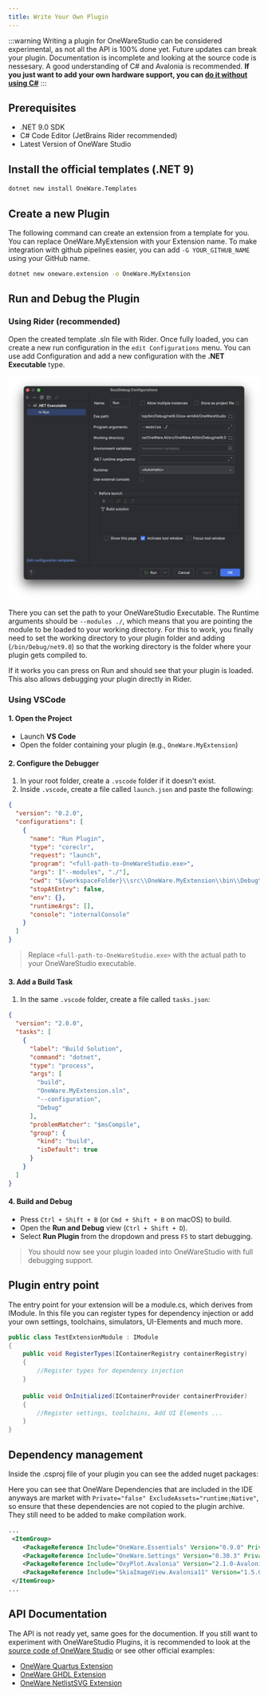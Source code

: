 ```yaml
---
title: Write Your Own Plugin
---
```


:::warning
Writing a plugin for OneWareStudio can be considered experimental, as not all the API is 100% done yet. 
Future updates can break your plugin. Documentation is incomplete and looking at the source code is nessesary. 
A good understanding of C# and Avalonia is recommended.
**If you just want to add your own hardware support, you can [do it without using C#](/docs/studio/plugins/add-hardware)**
:::

## Prerequisites

- .NET 9.0 SDK
- C# Code Editor (JetBrains Rider recommended)
- Latest Version of OneWare Studio

## Install the official templates (.NET 9)

```bash
dotnet new install OneWare.Templates
```

## Create a new Plugin

The following command can create an extension from a template for you.
You can replace OneWare.MyExtension with your Extension name. To make integration with github pipelines easier, you can add `-G YOUR_GITHUB_NAME` using your GitHub name.

```bash
dotnet new oneware.extension -o OneWare.MyExtension
```



## Run and Debug the Plugin

### Using Rider (recommended)

Open the created template .sln file with Rider.
Once fully loaded, you can create a new run configuration in the `edit Configurations` menu.
You can use add Configuration and add a new configuration with the **.NET Executable** type.

![Rider Run Configuration](img/rider-run-config.png)

There you can set the path to your OneWareStudio Executable.
The Runtime arguments should be `--modules ./`, which means that you are pointing the module to be loaded to your working directory. For this to work, you finally need to set the working directory to your plugin folder and adding (`/bin/Debug/net9.0`) so that the working directory is the folder where your plugin gets compiled to.

If it works you can press on Run and should see that your plugin is loaded.
This also allows debugging your plugin directly in Rider.

### Using VSCode

#### 1. Open the Project

* Launch **VS Code**
* Open the folder containing your plugin (e.g., `OneWare.MyExtension`)

#### 2. Configure the Debugger

1. In your root folder, create a `.vscode` folder if it doesn't exist.
2. Inside `.vscode`, create a file called `launch.json` and paste the following:

```json
{
  "version": "0.2.0",
  "configurations": [
    {
      "name": "Run Plugin",
      "type": "coreclr",
      "request": "launch",
      "program": "<full-path-to-OneWareStudio.exe>",
      "args": ["--modules", "./"],
      "cwd": "${workspaceFolder}\\src\\OneWare.MyExtension\\bin\\Debug\\net9.0",
      "stopAtEntry": false,
      "env": {},
      "runtimeArgs": [],
      "console": "internalConsole"
    }
  ]
}
```

> Replace `<full-path-to-OneWareStudio.exe>` with the actual path to your OneWareStudio executable.

#### 3. Add a Build Task

1. In the same `.vscode` folder, create a file called `tasks.json`:

```json
{
  "version": "2.0.0",
  "tasks": [
    {
      "label": "Build Solution",
      "command": "dotnet",
      "type": "process",
      "args": [
        "build",
        "OneWare.MyExtension.sln",
        "--configuration",
        "Debug"
      ],
      "problemMatcher": "$msCompile",
      "group": {
        "kind": "build",
        "isDefault": true
      }
    }
  ]
}
```

#### 4. Build and Debug

* Press `Ctrl + Shift + B` (or `Cmd + Shift + B` on macOS) to build.
* Open the **Run and Debug** view (`Ctrl + Shift + D`).
* Select **Run Plugin** from the dropdown and press `F5` to start debugging.

> You should now see your plugin loaded into OneWareStudio with full debugging support.


## Plugin entry point

The entry point for your extension will be a module.cs, which derives from IModule.
In this file you can register types for dependency injection or add your own settings, toolchains, simulators, UI-Elements and much more.

```csharp
public class TestExtensionModule : IModule
{       
    public void RegisterTypes(IContainerRegistry containerRegistry)
    {
        //Register types for dependency injection
    }

    public void OnInitialized(IContainerProvider containerProvider)
    {
        //Register settings, toolchains, Add UI Elements ...
    }
}
```

## Dependency management


Inside the .csproj file of your plugin you can see the added nuget packages:

Here you can see that OneWare Dependencies that are included in the IDE anyways are market with `Private="false" ExcludeAssets="runtime;Native"`, so ensure that these dependencies are not copied to the plugin archive. They still need to be added to make compilation work.

```xml
...
 <ItemGroup>
    <PackageReference Include="OneWare.Essentials" Version="0.9.0" Private="false" ExcludeAssets="runtime;Native" />
    <PackageReference Include="OneWare.Settings" Version="0.30.3" Private="false" ExcludeAssets="runtime;Native" />
    <PackageReference Include="OxyPlot.Avalonia" Version="2.1.0-Avalonia11" Private="true" />
    <PackageReference Include="SkiaImageView.Avalonia11" Version="1.5.0" Private="true" />
 </ItemGroup>
...
```

## API Documentation

The API is not ready yet, same goes for the documention. 
If you still want to experiment with OneWareStudio Plugins, it is recommended to look at the [source code of OneWare Studio](https://github.com/one-ware/OneWare) or see other official examples:

- [OneWare Quartus Extension](https://github.com/one-ware/OneWare.Quartus)
- [OneWare GHDL Extension](https://github.com/one-ware/OneWare.GhdlExtension)
- [OneWare NetlistSVG Extension](https://github.com/one-ware/OneWare.NetlistSVG)
